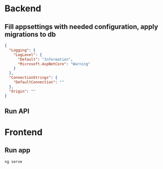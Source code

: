 # Backend
## Fill appsettings with needed configuration, apply migrations to db
```json
{
  "Logging": {
    "LogLevel": {
      "Default": "Information",
      "Microsoft.AspNetCore": "Warning"
    }
  },
  "ConnectionStrings": {
    "DefaultConnection": ""
  },
  "Origin": ""
}

```
## Run API

# Frontend
## Run app
```bash
ng serve
```
